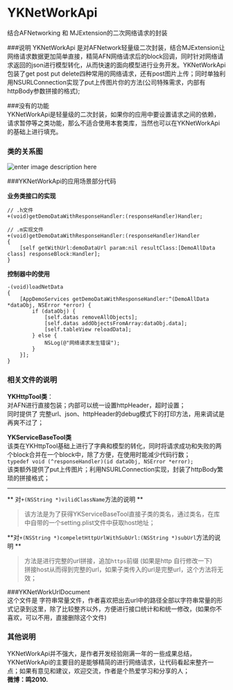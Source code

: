 # YKNetWorkApi
结合AFNetworking 和 MJExtension的二次网络请求的封装


###说明
YKNetWorkApi 是对AFNetwork轻量级二次封装，结合MJExtension让网络请求数据更加简单直接，精简AFN网络请求后的block回调，同时针对网络请求返回的json进行模型转化，从而快速的面向模型进行业务开发。YKNetWorkApi包装了get post put delete四种常用的网络请求，还有post图片上传；同时单独利用NSURLConnection实现了put上传图片你的方法(公司特殊需求，内部有httpBody参数拼接的格式);

###没有的功能  
YKNetWorkApi是轻量级的二次封装，如果你的应用中要设置请求之间的依赖，请求暂停等之类功能，那么不适合使用本套类库，当然也可以在YKNetWorkApi的基础上进行填充。  

### 类的关系图  
![enter image description here](http://upload-images.jianshu.io/upload_images/313534-85dcc05da508366c.png)

###YKNetWorkApi的应用场景部分代码

**业务类接口的实现**  

```    
// .h文件
+(void)getDemoDataWithResponseHandler:(responseHandler)Handler;

// .m实现文件  
+(void)getDemoDataWithResponseHandler:(responseHandler)Handler
{
    [self getWithUrl:demoDataUrl param:nil resultClass:[DemoAllData class] responseBlock:Handler];
}

```  
**控制器中的使用**     

```  
-(void)loadNetData
{
    [AppDemoServices getDemoDataWithResponseHandler:^(DemoAllData *dataObj, NSError *error) {
        if (dataObj) {
            [self.datas removeAllObjects];
            [self.datas addObjectsFromArray:dataObj.data];
            [self.tableView reloadData];
        } else {
            NSLog(@"网络请求发生错误");
        }
    }];
}  

```  

### 相关文件的说明  
**YKHttpTool类**：  
对AFN进行直接包装；内部可以统一设置httpHeader，超时设置；  
同时提供了 完整url、json、httpHeader的debug模式下的打印方法，用来调试是再爽不过了；   
   
**YKServiceBaseTool类**  
该类在YKHttpTool基础上进行了字典和模型的转化，同时将请求成功和失败的两个block合并在一个block中，除了方便，在使用时能减少代码行数；  
`typedef void (^responseHandler)(id dataObj, NSError *error);`  
该类额外提供了put上传图片；利用NSURLConnection实现，封装了httpBody繁琐的拼接格式；     
*** 
** 对`+(NSString *)vilidClassName`方法的说明 **  
> 该方法是为了获得YKServiceBaseTool直接子类的类名，通过类名，在库中自带的一个setting.plist文件中获取host地址；  

**对`+(NSString *)compeletHttpUrlWithSubUrl:(NSString *)subUrl`方法的说明 **
> 方法是进行完整的url拼接，追加`https`前缀 (如果是http 自行修改一下)  
> 拼接host从而得到完整的url，如果子类传入的url是完整url，这个方法将无效；    

###YKNetWorkUrlDocument  
这个文件是 字符串常量文件，作者喜欢把出去url中的路径全部以字符串常量的形式记录到这里，除了比较整齐以外，方便进行接口统计和和统一修改，(如果你不喜欢，可以不用，直接删除这个文件)

### 其他说明    
YKNetWorkApi并不强大，是作者开发经验刚满一年的一些成果总结，YKNetWorkApi的主要目的是能够精简的进行网络请求，让代码看起来整齐一点；如果有意见和建议，欢迎交流，作者是个热爱学习和分享的人；  
**微博：鸣2010.**



